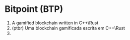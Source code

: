 # Bitpoint (BTP)
1. A gamified blockchain written in C++\Rust
1. (ptbr) Uma blockchain gamificada escrita em C++\Rust
2. 
